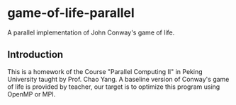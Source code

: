 # game-of-life-parallel
A parallel implementation of John Conway's game of life.

## Introduction
This is a homework of the Course "Parallel Computing II" in Peking University taught by Prof. Chao Yang.
A baseline version of Conway's game of life is provided by teacher, our target is to optimize this program using OpenMP or MPI.